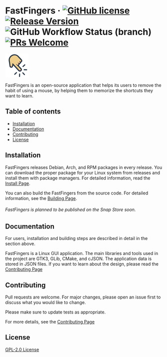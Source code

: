 # FastFingers &middot; [![GitHub license](https://img.shields.io/badge/license-GPL-blue.svg)](https://github.com/CCExtractor/fastfingers/blob/main/LICENSE) [![Release Version](https://img.shields.io/github/v/release/CCExtractor/fastfingers)](https://github.com/CCExtractor/fastfingers/releases) ![GitHub Workflow Status (branch)](https://img.shields.io/github/workflow/status/CCExtractor/fastfingers/CMake/main) [![PRs Welcome](https://img.shields.io/badge/PRs-welcome-brightgreen.svg)](https://github.com/CCExtractor/fastfingers/blob/main/CONTRIBUTING.md)

<img src="https://raw.githubusercontent.com/CCExtractor/fastfingers/main/src/logo/fastfingers.png">

FastFingers is an open-source application that helps its users to remove the habit of using a mouse, by helping them to
memorize the shortcuts they want to learn.

## Table of contents

* [Installation](#installation)
* [Documentation](#documentation)
* [Contributing](#contributing)
* [License](#license)

## Installation

FastFingers releases Debian, Arch, and RPM packages in every release. You can download the proper package for your Linux
system from releases and install them with package managers. For detailed information, read the
[Install Page](https://github.com/CCExtractor/fastfingers/blob/main/INSTALL.md).

You can also build the FastFingers from the source code. For detailed information, see
the [Building Page](https://github.com/CCExtractor/fastfingers/blob/main/BUILDING.md).

###### FastFingers is planned to be published on the Snap Store soon.

## Documentation

For users, installation and building steps are described in detail in the section above.

FastFingers is a Linux GUI application. The main libraries and tools used in the project are GTK3, GLib, CMake, and
cJSON. The application data is stored in JSON files. If you want to learn about the design, please read the
[Contributing Page](https://github.com/CCExtractor/fastfingers/blob/main/CONTRIBUTING.md)

## Contributing

Pull requests are welcome. For major changes, please open an issue first to discuss what you would like to change.

Please make sure to update tests as appropriate.

For more details, see the [Contributing Page](https://github.com/CCExtractor/fastfingers/blob/main/CONTRIBUTING.md)

## License

[GPL-2.0 License](https://github.com/CCExtractor/fastfingers/blob/main/LICENSE)
